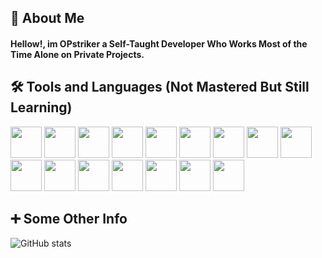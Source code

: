 

## 🚀 About Me
#### Hellow!, im OPstriker a Self-Taught Developer Who Works Most of the Time Alone on Private Projects.


## 🛠 Tools and Languages (Not Mastered But Still Learning)
<div>
  <img src="https://cdn.jsdelivr.net/gh/devicons/devicon/icons/c/c-original.svg" width="50" height="50"/>
  <img src="https://cdn.jsdelivr.net/gh/devicons/devicon/icons/cplusplus/cplusplus-original.svg" width="50" height="50"/>
  <img src="https://cdn.jsdelivr.net/gh/devicons/devicon/icons/python/python-original.svg" width="50" height="50"/>
  <img src="https://cdn.jsdelivr.net/gh/devicons/devicon/icons/css3/css3-original.svg" width="50" height="50"/>
  <img src="https://cdn.jsdelivr.net/gh/devicons/devicon/icons/html5/html5-original.svg" width="50" height="50"/>
  <img src="https://cdn.jsdelivr.net/gh/devicons/devicon/icons/javascript/javascript-plain.svg" width="50" height="50"/>
  <img src="https://cdn.jsdelivr.net/gh/devicons/devicon/icons/nodejs/nodejs-original.svg" width="50" height="50"/>
  <img src="https://cdn.jsdelivr.net/gh/devicons/devicon/icons/bash/bash-original.svg" width="50" height="50"/>
  <img src="https://cdn.jsdelivr.net/gh/devicons/devicon/icons/qt/qt-original.svg" width="50" height="50"/>
  <img src="https://cdn.jsdelivr.net/gh/devicons/devicon/icons/vscode/vscode-original.svg" width="50" height="50"/>
  <img src="https://cdn.jsdelivr.net/gh/devicons/devicon/icons/visualstudio/visualstudio-plain.svg" width="50" height="50"/>
  <img src="https://cdn.jsdelivr.net/gh/devicons/devicon/icons/linux/linux-original.svg" width="50" height="50"/>
  <img src="https://cdn.jsdelivr.net/gh/devicons/devicon/icons/debian/debian-original.svg" width="50" height="50"/>
  <img src="https://cdn.jsdelivr.net/gh/devicons/devicon/icons/ubuntu/ubuntu-plain.svg" width="50" height="50"/>
  <img src="https://cdn.jsdelivr.net/gh/devicons/devicon/icons/raspberrypi/raspberrypi-original.svg" width="50" height="50"/>
  <img src="https://cdn.jsdelivr.net/gh/devicons/devicon/icons/azure/azure-original.svg" width="50" height="50"/>
</div>

## ➕ Some Other Info
![GitHub stats](https://github-readme-stats.vercel.app/api?username=OPstriker&show_icons=true&theme=tokyonight)
